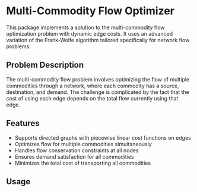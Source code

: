# Multi-Commodity Flow Optimizer

This package implements a solution to the multi-commodity flow optimization problem with dynamic edge costs. It uses an advanced variation of the Frank-Wolfe algorithm tailored specifically for network flow problems.

## Problem Description

The multi-commodity flow problem involves optimizing the flow of multiple commodities through a network, where each commodity has a source, destination, and demand. The challenge is complicated by the fact that the cost of using each edge depends on the total flow currently using that edge.

## Features

- Supports directed graphs with piecewise linear cost functions on edges
- Optimizes flow for multiple commodities simultaneously
- Handles flow conservation constraints at all nodes
- Ensures demand satisfaction for all commodities
- Minimizes the total cost of transporting all commodities

## Usage
